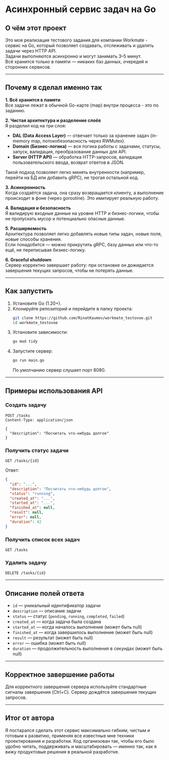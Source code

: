 # Асинхронный сервис задач на Go

## О чём этот проект

Это моя реализация тестового задания для компании Workmate - сервис на Go, который позволяет создавать, отслеживать и удалять задачи через HTTP API.  
Задачи выполняются асинхронно и могут занимать 3–5 минут.  
Всё хранится только в памяти — никаких баз данных, очередей и сторонних сервисов.

---

## Почему я сделал именно так

**1. Всё хранится в памяти**  
Все задачи лежат в обычной Go-карте (map) внутри процесса - это по заданию.

**2. Чистая архитектура и разделение слоёв**  
Я разделил код на три слоя:
- **DAL (Data Access Layer)** — отвечает только за хранение задач (in-memory map, потокобезопасность через RWMutex).
- **Domain (Бизнес-логика)** — вся логика работы с задачами, статусы, запуск, валидация, преобразование данных для API.
- **Server (HTTP API)** — обработка HTTP-запросов, валидация пользовательского ввода, возврат ответов в JSON.

Такой подход позволяет легко менять внутренности (например, перейти на БД или добавить gRPC), не трогая остальной код.

**3. Асинхронность**  
Когда создаётся задача, она сразу возвращается клиенту, а выполнение происходит в фоне (через goroutine). Это имитирует реальную работу.

**4. Валидация и безопасность**  
Я валидирую входные данные на уровне HTTP и бизнес-логики, чтобы не пропускать мусор и потенциально опасные данные.

**5. Расширяемость**  
Архитектура позволяет легко добавлять новые типы задач, новые поля, новые способы хранения.  
Если понадобится — можно прикрутить gRPC, базу данных или что-то ещё, не переписывая бизнес-логику.

**6. Graceful shutdown**  
Сервер корректно завершает работу: при остановке он дожидается завершения текущих запросов, чтобы не потерять данные.

---

## Как запустить

1. Установите Go (1.20+).
2. Клонируйте репозиторий и перейдите в папку проекта:
   ```sh
   git clone https://github.com/RinatKaumov/workmate_testovoe.git
   cd workmate_testovoe
   ```
3. Установите зависимости:
   ```sh
   go mod tidy
   ```
4. Запустите сервер:
   ```sh
   go run main.go
   ```
   По умолчанию сервер слушает порт 8080.

---

## Примеры использования API

### Создать задачу
```http
POST /tasks
Content-Type: application/json

{
  "description": "Посчитать что-нибудь долгое"
}
```

### Получить статус задачи
```http
GET /tasks/{id}
```
Ответ:
```json
{
  "id": "...",
  "description": "Посчитать что-нибудь долгое",
  "status": "running",
  "created_at": "...",
  "started_at": "...",
  "finished_at": null,
  "result": null,
  "error": null,
  "duration": 42
}
```

### Получить список всех задач
```http
GET /tasks
```

### Удалить задачу
```http
DELETE /tasks/{id}
```

---

## Описание полей ответа
- `id` — уникальный идентификатор задачи
- `description` — описание задачи
- `status` — статус (`pending`, `running`, `completed`, `failed`)
- `created_at` — когда задача была создана
- `started_at` — когда началось выполнение (может быть null)
- `finished_at` — когда завершилось выполнение (может быть null)
- `result` — результат (может быть null)
- `error` — ошибка (может быть null)
- `duration` — продолжительность выполнения в секундах (может быть null)

---

## Корректное завершение работы
Для корректного завершения сервера используйте стандартные сигналы завершения (Ctrl+C). Сервер дождётся завершения текущих запросов.

---

## Итог от автора

Я постарался сделать этот сервис максимально гибким, чистым и готовым к развитию, применяя все известные мне техники проектирования и разработки. Код организован так, чтобы его было удобно читать, поддерживать и масштабировать — именно так, как я вижу продуктовые решения в реальной разработке.